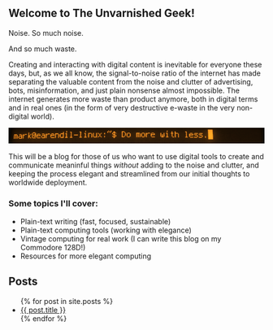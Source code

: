 ## Welcome to The Unvarnished Geek!

Noise. So much noise. 

And so much waste.

Creating and interacting with digital content is inevitable for everyone these days, but, as we all know, the signal-to-noise ratio of the internet has made separating the valuable content from the noise and clutter of advertising, bots, misinformation, and just plain nonsense almost impossible. The internet generates more waste than product anymore, both in digital terms and in real ones (in the form of very destructive e-waste in the very non-digital world).

![Sometimes simpler is better](/assets/terminal.png)

This will be a blog for those of us who want to use digital tools to create and communicate meaninful things *without* adding to the noise and clutter, and keeping the process elegant and streamlined from our initial thoughts to worldwide deployment.

### Some topics I'll cover:

- Plain-text writing (fast, focused, sustainable)
- Plain-text computing tools (working with elegance)
- Vintage computing for real work (I can write this blog on my Commodore 128D!)
- Resources for more elegant computing

## Posts

<ul>
  {% for post in site.posts %}
    <li>
      <a href="{{ post.url }}">{{ post.title }}</a>
    </li>
  {% endfor %}
</ul>

